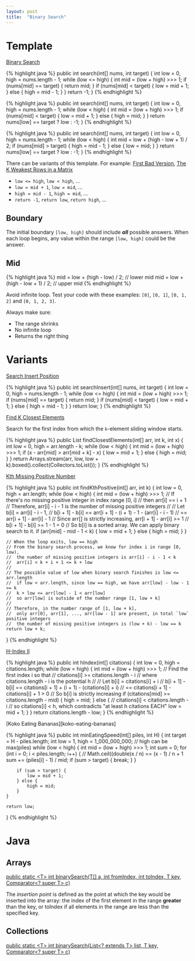 ```yaml
---
layout: post
title:  "Binary Search"
---
```

# Template
[Binary Search][binary-search]

{% highlight java %}
public int search(int[] nums, int target) {
    int low = 0, high = nums.length - 1;
    while (low <= high) {
        int mid = (low + high) >>> 1;
        if (nums[mid] == target) {
            return mid;
        }
        if (nums[mid] < target) {
            low = mid + 1;
        } else {
            high = mid - 1;
        }
    }
    return -1;
}
{% endhighlight %}

{% highlight java %}
public int search(int[] nums, int target) {
    int low = 0, high = nums.length - 1;
    while (low < high) {
        int mid = (low + high) >>> 1;
        if (nums[mid] < target) {
            low = mid + 1;
        } else {
            high = mid;
        }
    }
    return nums[low] == target ? low : -1;
}
{% endhighlight %}

{% highlight java %}
public int search(int[] nums, int target) {
    int low = 0, high = nums.length - 1;
    while (low < high) {
        int mid = low + (high - low + 1) / 2;
        if (nums[mid] > target) {
            high = mid - 1;
        } else {
            low = mid;
        }
    }
    return nums[low] == target ? low : -1;
}
{% endhighlight %}

There can be variants of this template. For example: [First Bad Version][first-bad-version], [The K Weakest Rows in a Matrix][the-k-weakest-rows-in-a-matrix]

* `low <= high`, `low < high`, ...
* `low = mid + 1`, `low = mid`, ...
* `high = mid - 1`, `high = mid`, ...
* `return -1`, `return low`, `return high`, ...

## Boundary
The initial boundary `[low, high]` should include ***all*** possible answers. When each loop begins, any value within the range `[low, high]` could be the answer.

## Mid

{% highlight java %}
mid = low + (high - low) / 2;  // lower mid
mid = low + (high - low + 1) / 2;  // upper mid
{% endhighlight %}

Avoid infinite loop. Test your code with these examples: `[0]`, `[0, 1]`, `[0, 1, 2]` and `[0, 1, 2, 3]`. 

Always make sure:
* The range shrinks
* No infinite loop
* Returns the right thing

# Variants
[Search Insert Position][search-insert-position]

{% highlight java %}
public int searchInsert(int[] nums, int target) {
    int low = 0, high = nums.length - 1;
    while (low <= high) {
        int mid = (low + high) >>> 1;
        if (nums[mid] == target) {
            return mid;
        }
        if (nums[mid] < target) {
            low = mid + 1;
        } else {
            high = mid - 1;
        }
    }
    return low;
}
{% endhighlight %}

[Find K Closest Elements][find-k-closest-elements]

Search for the first index from which the `k`-element sliding window starts.

{% highlight java %}
public List<Integer> findClosestElements(int[] arr, int k, int x) {
    int low = 0, high = arr.length - k;
    while (low < high) {
        int mid = (low + high) >>> 1;
        if (x - arr[mid] > arr[mid + k] - x) {
            low = mid + 1;
        } else {
            high = mid;
        }
    }
    return Arrays.stream(arr, low, low + k).boxed().collect(Collectors.toList());
}
{% endhighlight %}

[Kth Missing Positive Number][kth-missing-positive-number]

{% highlight java %}
public int findKthPositive(int[] arr, int k) {
    int low = 0, high = arr.length;
    while (low < high) {
        int mid = (low + high) >>> 1;
        // If there's no missing positive integer in index range [0, i]
        //  then arr[i] == i + 1
        // Therefore, arr[i] - i - 1 is the number of missing positive integers
        //
        // Let b[i] = arr[i] - i - 1,
        //  b[i + 1] - b[i] == arr[i + 1] - (i + 1) - 1 - (arr[i] - i - 1)
        //                  == arr[i + 1] - arr[i] - 1
        // Since arr[] is strictly increasing, arr[i + 1] - arr[i] >= 1
        //  b[i + 1] - b[i] >= 1 - 1 = 0
        // So b[i] is a sorted array. We can apply binary search to it. 
        if (arr[mid] - mid - 1 < k) {
            low = mid + 1;
        } else {
            high = mid;
        }
    }

    // When the loop exits, low == high
    // From the binary search process, we know for index i in range [0, low),
    //  the number of missing positive integers is arr[i] - i - 1 < k
    //  arr[i] < k + i + 1 <= k + low
    //
    // The possible value of low when binary search finishes is low <= arr.length
    //  if low < arr.length, since low == high, we have arr[low] - low - 1 >= k
    //  k + low <= arr[low] - 1 < arr[low]
    //  so arr[low] is outside of the number range [1, low + k]
    //
    // Therefore, in the number range of [1, low + k],
    //  only arr[0], arr[1], ..., arr[low - 1] are present, in total `low` positive integers
    //  the number of missing positive integers is (low + k) - low == k
    return low + k;
}
{% endhighlight %}

[H-Index II][h-index-ii]

{% highlight java %}
public int hIndex(int[] citations) {
    int low = 0, high = citations.length;
    while (low < high) {
        int mid = (low + high) >>> 1;
        // Find the first index i so that
        //  citations[i] >= citations.length - i
        //  where citations.length - i is the potential h
        //
        // Let b[i] = citations[i] + i
        //  b[i + 1] - b[i] == citations[i + 1] + (i + 1) - (citations[i] + i)
        //                  == citations[i + 1] - citations[i] + 1 > 0
        // So b[i] is strictly increasing
        if (citations[mid] >= citations.length - mid) {
            high = mid;
        } else {
            // citations[i] < citations.length - i
            //  so citations[i] < h, which contradicts "at least h citations EACH"
            low = mid + 1;
        }
    }
    return citations.length - low;
}
{% endhighlight %}

[Koko Eating Bananas][koko-eating-bananas]

{% highlight java %}
public int minEatingSpeed(int[] piles, int H) {
    int target = H - piles.length;
    int low = 1, high = 1_000_000_000;  // high can be max(piles)
    while (low < high) {
        int mid = (low + high) >>> 1;
        int sum = 0;
        for (int i = 0; i < piles.length; i++) {
            // Math.ceil((double)x / n) == (x - 1) / n + 1
            sum += (piles[i] - 1) / mid;
            if (sum > target) {
                break;
            }
        }

        if (sum > target) {
            low = mid + 1;
        } else {
            high = mid;
        }
    }

    return low;
}
{% endhighlight %}

# Java
## Arrays
[public static \<T\> int binarySearch(T\[\] a, int fromIndex, int toIndex, T key, Comparator\<? super T\> c)](https://docs.oracle.com/javase/8/docs/api/java/util/Arrays.html#binarySearch-T:A-int-int-T-java.util.Comparator-)

The *insertion point* is defined as the point at which the key would be inserted into the array: the index of the first element in the range **greater** than the key, or toIndex if all elements in the range are less than the specified key.

## Collections
[public static \<T\> int binarySearch(List\<? extends T\> list, T key, Comparator\<? super T\> c)](https://docs.oracle.com/javase/8/docs/api/java/util/Collections.html#binarySearch-java.util.List-T-java.util.Comparator-)

[binary-search]: https://leetcode.com/problems/binary-search/
[find-k-closest-elements]: https://leetcode.com/problems/find-k-closest-elements/
[first-bad-version]: https://leetcode.com/problems/first-bad-version/
[h-index-ii]: https://leetcode.com/problems/h-index-ii/
[kth-missing-positive-number]: https://leetcode.com/problems/kth-missing-positive-number/
[search-insert-position]: https://leetcode.com/problems/search-insert-position/
[the-k-weakest-rows-in-a-matrix]: https://leetcode.com/problems/the-k-weakest-rows-in-a-matrix/
